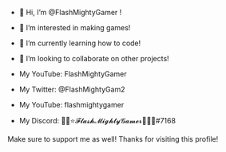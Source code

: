 - 👋 Hi, I’m @FlashMightyGamer !
- 👀 I’m interested in making games!
- 🌱 I’m currently learning how to code!
- 💞️ I’m looking to collaborate on other projects!

- My YouTube: FlashMightyGamer
- My Twitter: @FlashMightyGam2
- My YouTube: flashmightygamer
- My Discord: 👑💫⭐𝓕𝓵𝓪𝓼𝓱𝓜𝓲𝓰𝓱𝓽𝔂𝓖𝓪𝓶𝓮𝓻👑✨🌟#7168

Make sure to support me as well!
Thanks for visiting this profile!

